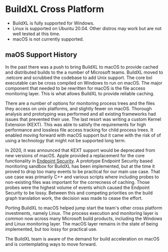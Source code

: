 # BuildXL Cross Platform

* BuildXL is fully supported for Windows.
* Linux is supported on Ubuntu 20.04. Other distros may work but are not well tested at this time.
* macOS is not currently supported.

## maOS Support History
In the past there was a push to bring BuildXL to macOS to provide cached and distributed builds to the a number of Microsoft teams. BuildXL moved to .netcore and scrubbed the codebase to add Unix support. The core bxl executable can be cross compiled on Windows to run on macOS. The major component that needed to be rewritten for macOS is the file access monitoring layer. This is what allows BuildXL to provide reliable caching.

There are a number of options for monitoring process trees and the files they access on unix platforms, and slightly fewer on macOS. Thorough analysis and prototyping was performed and all existing frameworks had issues that prevented their use. The last resort was writing a custom Kernel Extension (KEXT). This was able to satisfy the requirements for high performance and lossless file access tracking for child process trees. It enabled moving forward with macOS support but it came with the risk of of using a technology that might not be supported long term.

In 2020, it was announced that KEXT support would be deprecated from new versions of macOS. Apple provided a replacement for the core functionality in [Endpoint Security](https://developer.apple.com/documentation/endpointsecurity). A prototype Endpoint Security based monitoring sandbox for BuildXL has been implemented, but at the time it proved to drop too many events to be practical for our main use case. That use case was primarily C++ and various scripts where including probes to non-existing files was important for the correcness of caching. Those probes were the highest volume of events which caused the Endpoint Security to be lossy. Between this and competing priorities on the build graph translation work, the decision was made to cease the effort.

Porting BuildXL to macOS helped jump start the team's other cross platform investments, namely Linux. The process execution and monitoring layer is common now across many Microsoft build products, including the Windows and Linux monitoring layer. The macOS layer remains in the state of being implemented, but too lossy for practical use.

The BuildXL team is aware of the demand for build acceleration on macOS and is contemplating ways to move forward.